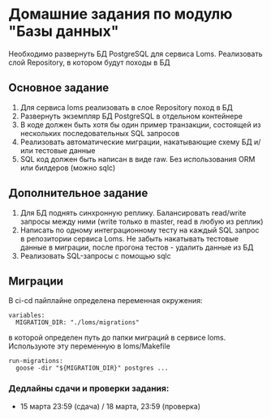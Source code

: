 # Домашние задания по модулю "Базы данных"

Необходимо развернуть БД PostgreSQL для сервиса Loms. Реализовать слой Repository, в котором будут походы в БД

## Основное задание

1. Для сервиса loms реализовать в слое Repository поход в БД
2. Развернуть экземпляр БД PostgreSQL в отдельном контейнере
3. В коде должен быть хотя бы один пример транзакции, состоящей из нескольких последовательных SQL запросов
4. Реализовать автоматические миграции, накатывающие схему БД и/или тестовые данные
5. SQL код должен быть написан в виде raw. Без использования ORM или билдеров (можно sqlc)

## Дополнительное задание

1. Для БД поднять синхронную реплику. Балансировать read/write запросы между ними (write только в master, read в любую из реплик)
2. Написать по одному интеграционному тесту на каждый SQL запрос в репозитории сервиса Loms. Не забыть накатывать тестовые данные в миграции, после прогона тестов - удалить данные из БД
3. Реализовать SQL-запросы с помощью sqlc

## Миграции
В ci-cd пайплайне определена переменная окружения:
```
variables:
  MIGRATION_DIR: "./loms/migrations"
```
в которой определен путь до папки миграций в сервисе loms. Используюте эту переменную в loms/Makefile
```
run-migrations:
  goose -dir "${MIGRATION_DIR}" postgres ...
```

### Дедлайны сдачи и проверки задания:
- 15 марта 23:59 (сдача) / 18 марта, 23:59 (проверка)
